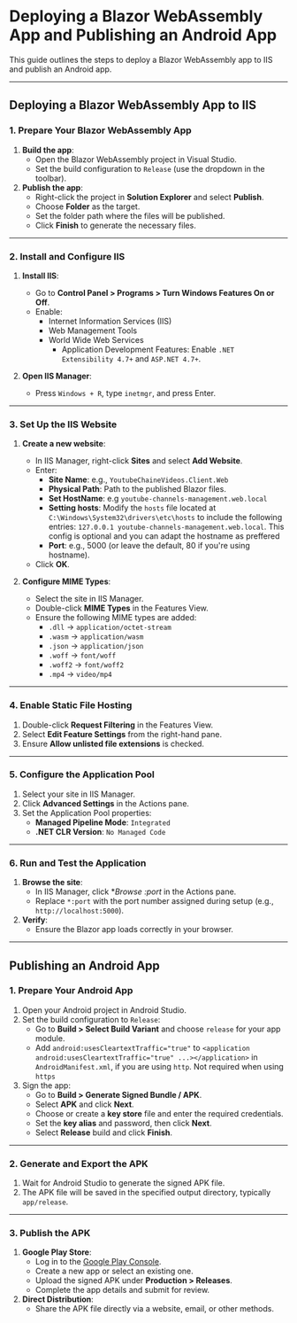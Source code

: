 # Deploying a Blazor WebAssembly App and Publishing an Android App

This guide outlines the steps to deploy a Blazor WebAssembly app to IIS and publish an Android app.

---

## Deploying a Blazor WebAssembly App to IIS

### 1. Prepare Your Blazor WebAssembly App
1. **Build the app**:
   - Open the Blazor WebAssembly project in Visual Studio.
   - Set the build configuration to `Release` (use the dropdown in the toolbar).
2. **Publish the app**:
   - Right-click the project in **Solution Explorer** and select **Publish**.
   - Choose **Folder** as the target.
   - Set the folder path where the files will be published.
   - Click **Finish** to generate the necessary files.

---

### 2. Install and Configure IIS
1. **Install IIS**:
   - Go to **Control Panel > Programs > Turn Windows Features On or Off**.
   - Enable:
     - Internet Information Services (IIS)
     - Web Management Tools
     - World Wide Web Services
       - Application Development Features: Enable `.NET Extensibility 4.7+` and `ASP.NET 4.7+`.

2. **Open IIS Manager**:
   - Press `Windows + R`, type `inetmgr`, and press Enter.

---

### 3. Set Up the IIS Website
1. **Create a new website**:
   - In IIS Manager, right-click **Sites** and select **Add Website**.
   - Enter:
     - **Site Name**: e.g., `YoutubeChaineVideos.Client.Web`
     - **Physical Path**: Path to the published Blazor files.
     - **Set HostName**: e.g `youtube-channels-management.web.local`
     - **Setting hosts**: Modify the `hosts` file located at `C:\Windows\System32\drivers\etc\hosts` to include the following entries: `127.0.0.1 youtube-channels-management.web.local`. This config is optional and you can adapt the hostname as preffered
     - **Port**: e.g., 5000 (or leave the default, 80 if you're using hostname).
   - Click **OK**.

2. **Configure MIME Types**:
   - Select the site in IIS Manager.
   - Double-click **MIME Types** in the Features View.
   - Ensure the following MIME types are added:
     - `.dll` -> `application/octet-stream`
     - `.wasm` -> `application/wasm`
     - `.json` -> `application/json`
     - `.woff` -> `font/woff`
     - `.woff2` -> `font/woff2`
     - `.mp4` -> `video/mp4`

---

### 4. Enable Static File Hosting
1. Double-click **Request Filtering** in the Features View.
2. Select **Edit Feature Settings** from the right-hand pane.
3. Ensure **Allow unlisted file extensions** is checked.

---

### 5. Configure the Application Pool
1. Select your site in IIS Manager.
2. Click **Advanced Settings** in the Actions pane.
3. Set the Application Pool properties:
   - **Managed Pipeline Mode**: `Integrated`
   - **.NET CLR Version**: `No Managed Code`

---

### 6. Run and Test the Application
1. **Browse the site**:
   - In IIS Manager, click **Browse *:port** in the Actions pane.
   - Replace `*:port` with the port number assigned during setup (e.g., `http://localhost:5000`).
2. **Verify**:
   - Ensure the Blazor app loads correctly in your browser.

---

## Publishing an Android App

### 1. Prepare Your Android App
1. Open your Android project in Android Studio.
2. Set the build configuration to `Release`:
   - Go to **Build > Select Build Variant** and choose `release` for your app module.
   - Add `android:usesCleartextTraffic="true"` to `<application android:usesCleartextTraffic="true" ...></application>` in `AndroidManifest.xml`, if you are using `http`. Not required when using `https`
3. Sign the app:
   - Go to **Build > Generate Signed Bundle / APK**.
   - Select **APK** and click **Next**.
   - Choose or create a **key store** file and enter the required credentials.
   - Set the **key alias** and password, then click **Next**.
   - Select **Release** build and click **Finish**.

---

### 2. Generate and Export the APK
1. Wait for Android Studio to generate the signed APK file.
2. The APK file will be saved in the specified output directory, typically `app/release`.

---

### 3. Publish the APK
1. **Google Play Store**:
   - Log in to the [Google Play Console](https://play.google.com/console).
   - Create a new app or select an existing one.
   - Upload the signed APK under **Production > Releases**.
   - Complete the app details and submit for review.
2. **Direct Distribution**:
   - Share the APK file directly via a website, email, or other methods.
